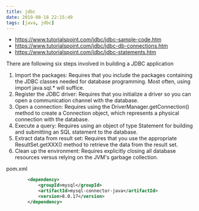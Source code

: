```yaml
---
title: jdbc
date: 2019-08-18 22:15:49
tags: [java, jdbc]
---
```


* <https://www.tutorialspoint.com/jdbc/jdbc-sample-code.htm>
* <https://www.tutorialspoint.com/jdbc/jdbc-db-connections.htm>
* <https://www.tutorialspoint.com/jdbc/jdbc-statements.htm>
<!--more-->

There are following six steps involved in building a JDBC application

1. Import the packages: Requires that you include the packages containing the JDBC classes needed for database programming. Most often, using import java.sql.* will suffice.
2. Register the JDBC driver: Requires that you initialize a driver so you can open a communication channel with the database.
3. Open a connection: Requires using the DriverManager.getConnection() method to create a Connection object, which represents a physical connection with the database.
4. Execute a query: Requires using an object of type Statement for building and submitting an SQL statement to the database.
5. Extract data from result set: Requires that you use the appropriate ResultSet.getXXX() method to retrieve the data from the result set.
6. Clean up the environment: Requires explicitly closing all database resources versus relying on the JVM's garbage collection.

pom.xml

```xml
        <dependency>
            <groupId>mysql</groupId>
            <artifactId>mysql-connector-java</artifactId>
            <version>8.0.17</version>
        </dependency>
```
